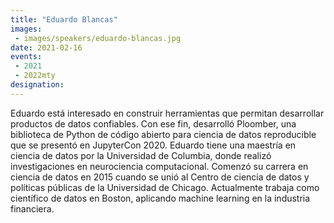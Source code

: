 ```yaml
---
title: "Eduardo Blancas"
images:
 - images/speakers/eduardo-blancas.jpg
date: 2021-02-16
events:
 - 2021
 - 2022mty
designation: 
---
```


Eduardo está interesado en construir herramientas que permitan desarrollar productos de datos confiables. Con ese fin, desarrolló Ploomber, una biblioteca de Python de código abierto para ciencia de datos reproducible que se presentó en JupyterCon 2020. Eduardo tiene una maestría en ciencia de datos por la Universidad de Columbia, donde realizó investigaciones en neurociencia computacional. Comenzó su carrera en ciencia de datos en 2015 cuando se unió al Centro de ciencia de datos y políticas públicas de la Universidad de Chicago. Actualmente trabaja como científico de datos en Boston, aplicando machine learning en la industria financiera.